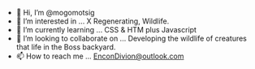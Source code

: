 - 👋 Hi, I’m @mogomotsig
- 👀 I’m interested in ... X Regenerating, Wildlife. 
- 🌱 I’m currently learning ... CSS & HTM plus Javascript 
- 💞️ I’m looking to collaborate on ... Developing the wildlife of creatures that life in the Boss backyard. 
- 📫 How to reach me ... EnconDivion@outlook.com

<!---
mogomotsigumede/mogomotsigumede is a ✨ special ✨ repository because its `README.md` (this file) appears on your GitHub profile.
You can click the Preview link to take a look at your changes.
--->
